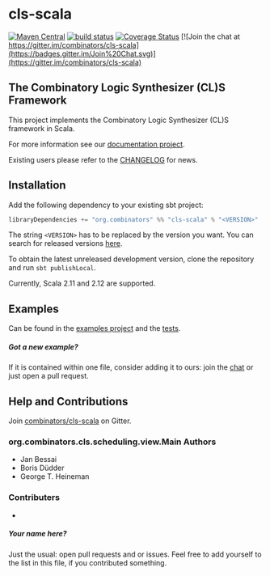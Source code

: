 # cls-scala
[![Maven Central](https://img.shields.io/maven-central/v/org.combinators/cls-scala_2.12.svg)](http://search.maven.org/#search%7Cga%7C1%7Cg%3A%22org.combinators%22%20AND%20%22cls-scala%22)
[![build status](https://travis-ci.org/combinators/cls-scala.svg?branch=master)](https://travis-ci.org/combinators/cls-scala)
[![Coverage Status](https://coveralls.io/repos/github/combinators/cls-scala/badge.svg?branch=master)](https://coveralls.io/github/combinators/cls-scala?branch=master)
[![Join the chat at https://gitter.im/combinators/cls-scala](https://badges.gitter.im/Join%20Chat.svg)](https://gitter.im/combinators/cls-scala)
## The Combinatory Logic Synthesizer (CL)S Framework

This project implements the Combinatory Logic Synthesizer (CL)S framework in Scala.

For more information see our [documentation project](https://combinators.github.io/).

Existing users please refer to the [CHANGELOG](CHANGELOG.md) for news.

## Installation

Add the following dependency to your existing sbt project: 
```scala
libraryDependencies += "org.combinators" %% "cls-scala" % "<VERSION>"
```
The string `<VERSION>` has to be replaced by the version you want.
You can search for released versions [here](http://search.maven.org/#search%7Cga%7C1%7Cg%3A%22org.combinators%22%20AND%20a%3A%22cls-scala%22).

To obtain the latest unreleased development version, clone the repository and run `sbt publishLocal`.

Currently, Scala 2.11 and 2.12 are supported.

## Examples

Can be found in the [examples project](examples/src/main/scala/org/combinators/cls/examples) and 
the [tests](src/test/scala/org/combinators/cls).

##### Got a new example?
If it is contained within one file, consider adding it to ours: 
join the [chat](https://gitter.im/combinators/cls-scala) or just open a pull request.

## Help and Contributions

Join [combinators/cls-scala](https://gitter.im/combinators/cls-scala) on Gitter.

### org.combinators.cls.scheduling.view.Main Authors

- Jan Bessai
- Boris Düdder
- George T. Heineman

### Contributers

-
##### Your name here?
Just the usual: open pull requests and or issues.
Feel free to add yourself to the list in this file, if you contributed something.
